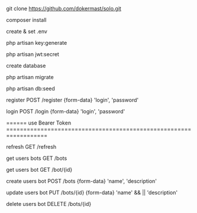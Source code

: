 git clone https://github.com/dokermast/solo.git

composer install

create & set .env

php artisan key:generate

php artisan jwt:secret

create database

php artisan migrate

php artisan db:seed


register            POST     /register               {form-data} 'login', 'password'

login               POST     /login                  {form-data} 'login', 'password'

====== use Bearer Token ==================================================================

refresh             GET      /refresh

get users bots       GET     /bots

get users bot        GET     /bot/{id}

create users bot     POST    /bots                   {form-data} 'name', 'description'

update users bot     PUT     /bots/{id}              {form-data} 'name' && || 'description'

delete users bot     DELETE  /bots/{id}
